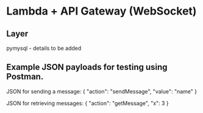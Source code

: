 # Lambda + API Gateway (WebSocket)

## Layer
pymysql - details to be added

## Example JSON payloads for testing using Postman.

 JSON for sending a message:
 {
   "action": "sendMessage",
   "value": "name"
 }

 JSON for retrieving messages:
 {
   "action": "getMessage",
   "x": 3
 }
